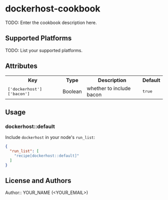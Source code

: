 # dockerhost-cookbook

TODO: Enter the cookbook description here.

## Supported Platforms

TODO: List your supported platforms.

## Attributes

<table>
  <tr>
    <th>Key</th>
    <th>Type</th>
    <th>Description</th>
    <th>Default</th>
  </tr>
  <tr>
    <td><tt>['dockerhost']['bacon']</tt></td>
    <td>Boolean</td>
    <td>whether to include bacon</td>
    <td><tt>true</tt></td>
  </tr>
</table>

## Usage

### dockerhost::default

Include `dockerhost` in your node's `run_list`:

```json
{
  "run_list": [
    "recipe[dockerhost::default]"
  ]
}
```

## License and Authors

Author:: YOUR_NAME (<YOUR_EMAIL>)
